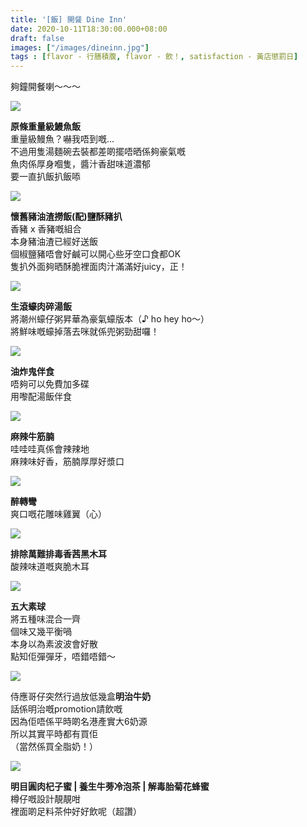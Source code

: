 ```yaml
---
title: '[飯] 開餐 Dine Inn'
date: 2020-10-11T18:30:00.000+08:00
draft: false
images: ["/images/dineinn.jpg"]
tags : [flavor - 行膳積腹, flavor - 飲！, satisfaction - 黃店懲罰日]
---
```


夠鐘開餐喇～～～

![](/images/dineinn.jpg)

**原條重量級鰻魚飯**  
重量級鰻魚？嚇我唔到嘅...  
不過用隻湯麵碗去裝都差啲擺唔晒係夠豪氣嘅  
魚肉係厚身嗰隻，醬汁香甜味道濃郁  
要一直扒飯扒飯㖭  

![](/images/dineinn1.jpg)

**懷舊豬油渣撈飯(配)鹽酥豬扒**  
香豬 x 香豬嘅組合  
本身豬油渣已經好送飯  
個椒鹽豬唔會好鹹可以開心些牙空口食都OK  
隻扒外面夠晒酥脆裡面肉汁滿滿好juicy，正！  

![](/images/dineinn2.jpg)

**生滾蠔肉碎湯飯**  
將潮州蠔仔粥昇華為豪氣蠔版本（♪ ho hey ho～）  
將鮮味嘅蠔掉落去咪就係兜粥勁甜囉！  

![](/images/dineinn3.jpg)

**油炸鬼伴食**  
唔夠可以免費加多碟  
用嚟配湯飯伴食  

![](/images/dineinn4.jpg)

**麻辣牛筋腩**  
哇哇哇真係會辣辣地  
麻辣味好香，筋腩厚厚好漿口  

![](/images/dineinn5.jpg)

**醉轉彎**  
爽口嘅花雕味雞翼（心）  

![](/images/dineinn6.jpg)

**排除萬難排毒香茜黑木耳**  
酸辣味道嘅爽脆木耳

![](/images/dineinn7.jpg)

**五大素球**  
將五種味混合一齊  
個味又幾平衡喎  
本身以為素波波會好散  
點知佢彈彈牙，唔錯唔錯～    

![](/images/dineinn8.jpg)

侍應哥仔突然行過放低幾盒**明治牛奶**  
話係明治嘅promotion請飲嘅  
因為佢唔係平時啲名港產實大6奶源  
所以其實平時都有買佢  
（當然係買全脂奶！）  

![](/images/dineinn9.jpg)

**明目圓肉杞子蜜 | 養生牛蒡冷泡茶 | 解毒胎菊花蜂蜜**  
樽仔嘅設計靚靚咁  
裡面啲足料茶仲好好飲呢（超讚）  
